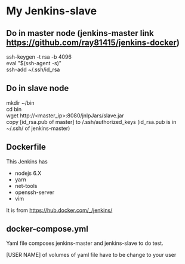 # My Jenkins-slave

## Do in master node (jenkins-master link https://github.com/ray81415/jenkins-docker)
ssh-keygen -t rsa -b 4096  
eval "$(ssh-agent -s)"  
ssh-add ~/.ssh/id_rsa  

## Do in slave node
mkdir ~/bin  
cd bin  
wget http://<master_ip>:8080/jnlpJars/slave.jar  
copy [id_rsa.pub of master] to /.ssh/authorized_keys (id_rsa.pub is in ~/.ssh/ of jenkins-master)  

## Dockerfile
This Jenkins has  

- nodejs 6.X  
- yarn  
- net-tools  
- openssh-server  
- vim

It is from https://hub.docker.com/_/jenkins/

## docker-compose.yml
Yaml file composes jenkins-master and jenkins-slave to do test.

[USER NAME] of volumes of yaml file have to be change to your user